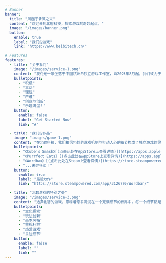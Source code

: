 ```yaml
---
# Banner
banner:
  title: "风起于青萍之末"
  content: "欢迎来到北碧科技，探索游戏的奇妙起点。"
  image: "/images/banner.png"
  button:
    enable: true
    label: "我们的游戏"
    link: "https://www.beibitech.cn/"

# Features
features:
  - title: "关于我们"
    image: "/images/service-1.png"
    content: "我们是一家坐落于中国杭州的独立游戏工作室，自2023年8月起，我们致力于将深刻的乐趣融入每一个游戏的灵魂。北碧科技不仅仅是游戏的制造者，更是乐趣的缔造者。"
    bulletpoints:
      - "积极"
      - "灵活"
      - "理性"
      - "严谨"
      - "创意与创新"
      - "乐趣满溢！"
    button:
      enable: false
      label: "Get Started Now"
      link: "#"

  - title: "我们的作品"
    image: "images/game-1.png"
    content: "在北碧科技，我们相信巧妙的游戏机制与打动人心的细节构成了独立游戏的灵魂。以下是我们的作品："
    bulletpoints:
      - "《Cube's Smash》[(点击此处在AppStore上查看详情)](https://apps.apple.com/us/app/cubes-smash/id6474254883)：一款益智休闲解谜小游戏。在方块碰撞中享受酣畅淋漓的视听效果，挑战自己的智力极限，畅享休闲时光。"
      - "《Purrfect Eats》[(点击此处在AppStore上查看详情)](https://apps.apple.com/us/app/purrfect-eats/id6480464315)：在这款休闲的独立游戏里和猫猫同事们一起经营一家自己的小餐馆吧！有策略地升级餐馆，享受经营中式餐馆的纯正乐趣。"
      - "《Wordban》[(点击此处在Steam上查看详情)](https://store.steampowered.com/app/3126790/Wordban/)：一款基于文字的推箱子游戏，操控“瓦豆”推动箱子，触发各关卡的规则，变化箱子的布局、数量甚至属性。100+独特关卡，瓦豆正在等待着与你一同探索！"
      - "...未完待续！"
    button:
      enable: true
      label: "最新力作"
      link: "https://store.steampowered.com/app/3126790/Wordban/"

  - title: "北碧游戏的特别之处"
    image: "/images/service-3.png"
    content: "选择北碧的游戏，意味着您将沉浸在一个充满细节的世界中，每一个细节都是我们游戏热情的体现，每一处设计都旨在为您创造难忘的回忆。"
    bulletpoints:
      - "文化探索"
      - "玩法创新"
      - "美术风格"
      - "重视社群"
      - "热爱游戏"
      - "关注细节"
    button:
      enable: false
      label: ""
      link: ""
---
```

